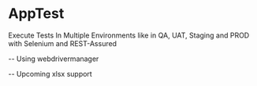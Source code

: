 # AppTest
Execute Tests In Multiple Environments like in QA, UAT, Staging and PROD with Selenium and REST-Assured

-- Using webdrivermanager

-- Upcoming xlsx support 
